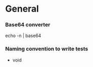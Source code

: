 # General



### Base64 converter
echo -n <string> | base64

### Naming convention to write tests
- void <method-name>_<condition>_<expected-result>

